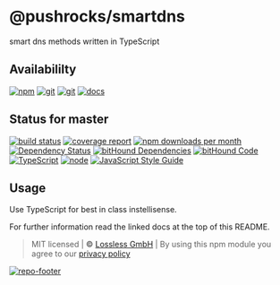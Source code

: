 # @pushrocks/smartdns

smart dns methods written in TypeScript

## Availabililty

[![npm](https://pushrocks.gitlab.io/assets/repo-button-npm.svg)](https://www.npmjs.com/package/@pushrocks/smartdns)
[![git](https://pushrocks.gitlab.io/assets/repo-button-git.svg)](https://GitLab.com/pushrocks/smartdns)
[![git](https://pushrocks.gitlab.io/assets/repo-button-mirror.svg)](https://github.com/pushrocks/smartdns)
[![docs](https://pushrocks.gitlab.io/assets/repo-button-docs.svg)](https://pushrocks.gitlab.io/smartdns/)

## Status for master

[![build status](https://GitLab.com/pushrocks/smartdns/badges/master/build.svg)](https://GitLab.com/pushrocks/smartdns/commits/master)
[![coverage report](https://GitLab.com/pushrocks/smartdns/badges/master/coverage.svg)](https://GitLab.com/pushrocks/smartdns/commits/master)
[![npm downloads per month](https://img.shields.io/npm/dm/@pushrocks/smartdns.svg)](https://www.npmjs.com/package/@pushrocks/smartdns)
[![Dependency Status](https://david-dm.org/pushrocks/smartdns.svg)](https://david-dm.org/pushrocks/smartdns)
[![bitHound Dependencies](https://www.bithound.io/github/pushrocks/smartdns/badges/dependencies.svg)](https://www.bithound.io/github/pushrocks/smartdns/master/dependencies/npm)
[![bitHound Code](https://www.bithound.io/github/pushrocks/smartdns/badges/code.svg)](https://www.bithound.io/github/pushrocks/smartdns)
[![TypeScript](https://img.shields.io/badge/TypeScript-2.x-blue.svg)](https://nodejs.org/dist/latest-v6.x/docs/api/)
[![node](https://img.shields.io/badge/node->=%206.x.x-blue.svg)](https://nodejs.org/dist/latest-v6.x/docs/api/)
[![JavaScript Style Guide](https://img.shields.io/badge/code%20style-standard-brightgreen.svg)](http://standardjs.com/)

## Usage

Use TypeScript for best in class instellisense.

For further information read the linked docs at the top of this README.

> MIT licensed | **&copy;** [Lossless GmbH](https://lossless.gmbh)
> | By using this npm module you agree to our [privacy policy](https://lossless.gmbH/privacy.html)

[![repo-footer](https://pushrocks.gitlab.io/assets/repo-footer.svg)](https://push.rocks)
